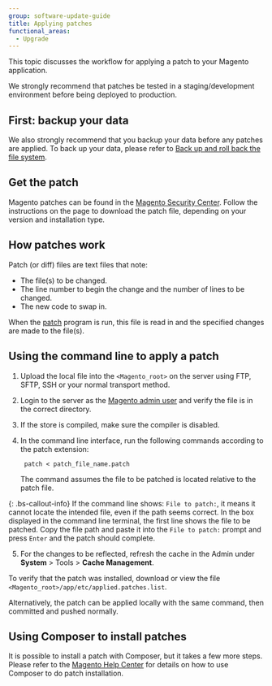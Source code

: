 ```yaml
---
group: software-update-guide
title: Applying patches
functional_areas:
  - Upgrade
---
```


This topic discusses the workflow for applying a patch to your Magento application.

We strongly recommend that patches be tested in a staging/development environment before being deployed to production.

## First: backup your data

We also strongly recommend that you backup your data before any patches are applied.
To back up your data, please refer to [Back up and roll back the file system][].

## Get the patch

Magento patches can be found in the [Magento Security Center][]. Follow the instructions on the page to download the patch file, depending on your version and installation type.

## How patches work

Patch (or diff) files are text files that note:

* The file(s) to be changed.
* The line number to begin the change and the number of lines to be changed.
* The new code to swap in.

When the [patch][] program is run, this file is read in and the specified changes are made to the file(s).

## Using the command line to apply a patch

1. Upload the local file into the `<Magento_root>` on the server using FTP, SFTP, SSH or your normal transport method.  
1. Login to the server as the [Magento admin user][] and verify the file is in the correct directory.
1. If the store is compiled, make sure the compiler is disabled.
1. In the command line interface, run the following commands according to the patch extension:

        patch < patch_file_name.patch

   The command assumes the file to be patched is located relative to the patch file.

{: .bs-callout-info}
If the command line shows: `File to patch:`, it means it cannot locate the intended file, even if the path seems correct.
In the box displayed in the command line terminal, the first line shows the file to be patched.
Copy the file path and paste it into the `File to patch:` prompt and press `Enter` and the patch should complete.

5. For the changes to be reflected, refresh the cache in the Admin under **System** > Tools > **Cache Management**.

To verify that the patch was installed, download or view the file `<Magento_root>/app/etc/applied.patches.list`.

Alternatively, the patch can be applied locally with the same command, then committed and pushed normally.

## Using Composer to install patches

It is possible to install a patch with Composer, but it takes a few more steps.
Please refer to the [Magento Help Center][] for details on how to use Composer to do patch installation.

<!-- Link Definitions -->
[Magento Security Center]:https://magento.com/security/patches
[-p1 instead of -p0]:http://man7.org/linux/man-pages/man1/patch.1.html
[Back up and roll back the file system]:https://devdocs.magento.com/guides/v2.3/install-gde/install/cli/install-cli-backup.html
[patch]:https://en.wikipedia.org/wiki/Patch_(Unix)
[Magento Help Center]:https://support.magento.com/hc/en-us/articles/360005484154-Create-a-patch-for-a-Magento-2-Composer-installation-from-a-GitHub-commit
[Magento Admin user]:https://devdocs.magento.com/guides/v2.3/config-guide/cli/config-cli.html#config-install-cli-first
